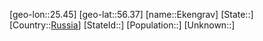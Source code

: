 ﻿---
location: [56.37,25.45]
type: City
tags:
- geo/City


SpocWebEntityId: 30014
isDeleted: false
confidential: public

---
[geo-lon::25.45]
[geo-lat::56.37]
[name::Ekengrav]
[State::]
[Country::[Russia](geo/Continent/Europe/Russia.md)]
[StateId::]
[Population::]
[Unknown::]

